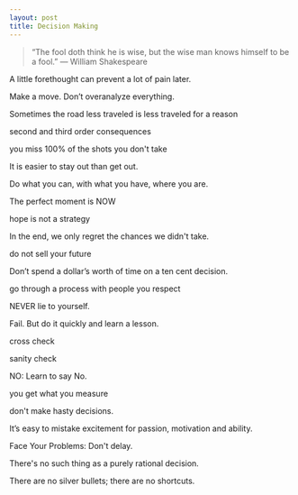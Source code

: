 ```yaml
---
layout: post
title: Decision Making 
---
```

 
> “The fool doth think he is wise, but the wise man knows himself to be a fool.”
― William Shakespeare

 A little forethought can prevent a lot of pain later.

 Make a move. Don’t overanalyze everything.

 Sometimes the road less traveled is less traveled for a reason

 second and third order consequences

 you miss 100% of the shots you don't take

 It is easier to stay out than get out.

 Do what you can, with what you have, where you are.

 The perfect moment is NOW

 hope is not a strategy

 In the end, we only regret the chances we didn't take.

 do not sell your future

 Don’t spend a dollar’s worth of time on a ten cent decision.

 go through a process with people you respect

 NEVER lie to yourself.

 Fail. But do it quickly and learn a lesson.

 cross check

sanity check

NO: Learn to say No.

you get what you measure

don't make hasty decisions.

It’s easy to mistake excitement for passion, motivation and ability.

Face Your Problems: Don't delay.

There's no such thing as a purely rational decision. 

There are no silver bullets; there are no shortcuts.

